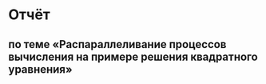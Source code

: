 # Отчёт
## по теме «Распараллеливание процессов вычисления на примере решения квадратного уравнения»
